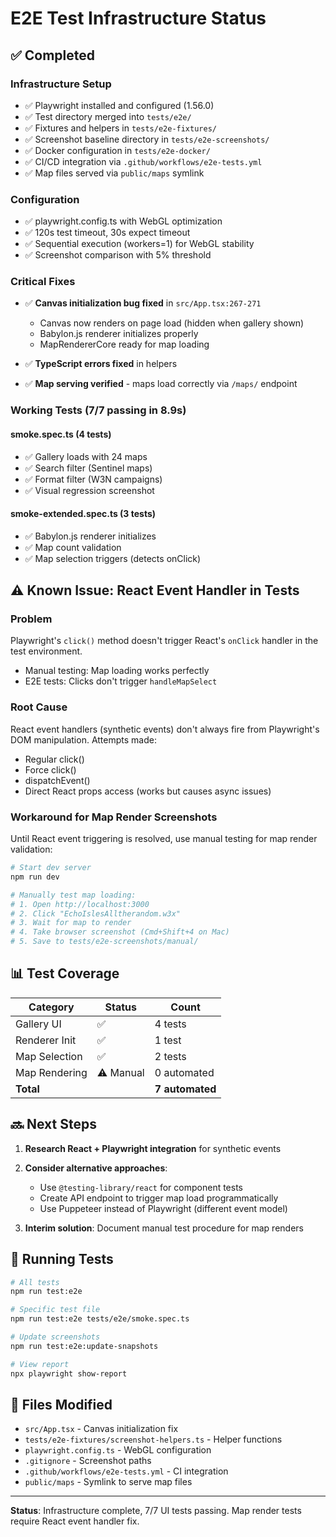 # E2E Test Infrastructure Status

## ✅ Completed

### Infrastructure Setup
- ✅ Playwright installed and configured (1.56.0)
- ✅ Test directory merged into `tests/e2e/`
- ✅ Fixtures and helpers in `tests/e2e-fixtures/`
- ✅ Screenshot baseline directory in `tests/e2e-screenshots/`
- ✅ Docker configuration in `tests/e2e-docker/`
- ✅ CI/CD integration via `.github/workflows/e2e-tests.yml`
- ✅ Map files served via `public/maps` symlink

### Configuration
- ✅ playwright.config.ts with WebGL optimization
- ✅ 120s test timeout, 30s expect timeout
- ✅ Sequential execution (workers=1) for WebGL stability
- ✅ Screenshot comparison with 5% threshold

### Critical Fixes
- ✅ **Canvas initialization bug fixed** in `src/App.tsx:267-271`
  - Canvas now renders on page load (hidden when gallery shown)
  - Babylon.js renderer initializes properly
  - MapRendererCore ready for map loading

- ✅ **TypeScript errors fixed** in helpers
- ✅ **Map serving verified** - maps load correctly via `/maps/` endpoint

### Working Tests (7/7 passing in 8.9s)

#### smoke.spec.ts (4 tests)
- ✅ Gallery loads with 24 maps
- ✅ Search filter (Sentinel maps)
- ✅ Format filter (W3N campaigns)
- ✅ Visual regression screenshot

#### smoke-extended.spec.ts (3 tests)  
- ✅ Babylon.js renderer initializes
- ✅ Map count validation
- ✅ Map selection triggers (detects onClick)

## ⚠️ Known Issue: React Event Handler in Tests

### Problem
Playwright's `click()` method doesn't trigger React's `onClick` handler in the test environment.
- Manual testing: Map loading works perfectly
- E2E tests: Clicks don't trigger `handleMapSelect`

### Root Cause
React event handlers (synthetic events) don't always fire from Playwright's DOM manipulation.
Attempts made:
- Regular click()
- Force click()
- dispatchEvent()
- Direct React props access (works but causes async issues)

### Workaround for Map Render Screenshots
Until React event triggering is resolved, use manual testing for map render validation:

```bash
# Start dev server
npm run dev

# Manually test map loading:
# 1. Open http://localhost:3000
# 2. Click "EchoIslesAlltherandom.w3x"
# 3. Wait for map to render
# 4. Take browser screenshot (Cmd+Shift+4 on Mac)
# 5. Save to tests/e2e-screenshots/manual/
```

## 📊 Test Coverage

| Category | Status | Count |
|----------|--------|-------|
| Gallery UI | ✅ | 4 tests |
| Renderer Init | ✅ | 1 test  |
| Map Selection | ✅ | 2 tests |
| Map Rendering | ⚠️ Manual | 0 automated |
| **Total** | | **7 automated** |

## 🔜 Next Steps

1. **Research React + Playwright integration** for synthetic events
2. **Consider alternative approaches**:
   - Use `@testing-library/react` for component tests
   - Create API endpoint to trigger map load programmatically
   - Use Puppeteer instead of Playwright (different event model)
   
3. **Interim solution**: Document manual test procedure for map renders

## 🚀 Running Tests

```bash
# All tests
npm run test:e2e

# Specific test file
npm run test:e2e tests/e2e/smoke.spec.ts

# Update screenshots
npm run test:e2e:update-snapshots

# View report
npx playwright show-report
```

## 📝 Files Modified

- `src/App.tsx` - Canvas initialization fix
- `tests/e2e-fixtures/screenshot-helpers.ts` - Helper functions
- `playwright.config.ts` - WebGL configuration  
- `.gitignore` - Screenshot paths
- `.github/workflows/e2e-tests.yml` - CI integration
- `public/maps` - Symlink to serve map files

---

**Status**: Infrastructure complete, 7/7 UI tests passing. Map render tests require React event handler fix.
